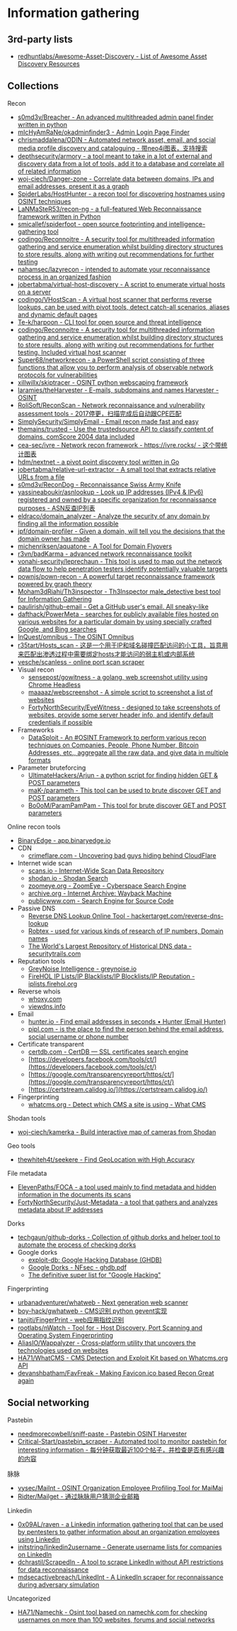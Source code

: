 # Information gathering

## 3rd-party lists

* [redhuntlabs/Awesome-Asset-Discovery - List of Awesome Asset Discovery Resources](https://github.com/redhuntlabs/Awesome-Asset-Discovery)

## Collections

Recon

* [s0md3v/Breacher - An advanced multithreaded admin panel finder written in python](https://github.com/s0md3v/Breacher)
* [mIcHyAmRaNe/okadminfinder3 - Admin Login Page Finder](https://github.com/mIcHyAmRaNe/okadminfinder3)
* [chrismaddalena/ODIN - Automated network asset, email, and social media profile discovery and cataloguing - 带neo4j图表，支持搜索](https://github.com/chrismaddalena/ODIN)
* [depthsecurity/armory - a tool meant to take in a lot of external and discovery data from a lot of tools, add it to a database and correlate all of related information](https://github.com/depthsecurity/armory)
* [woj-ciech/Danger-zone - Correlate data between domains, IPs and email addresses, present it as a graph](https://github.com/woj-ciech/Danger-zone)
* [SpiderLabs/HostHunter - a recon tool for discovering hostnames using OSINT techniques](https://github.com/SpiderLabs/HostHunter)
* [LaNMaSteR53/recon-ng - a full-featured Web Reconnaissance framework written in Python](https://bitbucket.org/LaNMaSteR53/recon-ng)
* [smicallef/spiderfoot - open source footprinting and intelligence-gathering tool](https://github.com/smicallef/spiderfoot)
* [codingo/Reconnoitre - A security tool for multithreaded information gathering and service enumeration whilst building directory structures to store results, along with writing out recommendations for further testing](https://github.com/codingo/Reconnoitre)
* [nahamsec/lazyrecon - intended to automate your reconnaissance process in an organized fashion](https://github.com/nahamsec/lazyrecon)
* [jobertabma/virtual-host-discovery - A script to enumerate virtual hosts on a server](https://github.com/jobertabma/virtual-host-discovery)
* [codingo/VHostScan - A virtual host scanner that performs reverse lookups, can be used with pivot tools, detect catch-all scenarios, aliases and dynamic default pages](https://github.com/codingo/VHostScan)
* [Te-k/harpoon - CLI tool for open source and threat intelligence](https://github.com/Te-k/harpoon)
* [codingo/Reconnoitre - A security tool for multithreaded information gathering and service enumeration whilst building directory structures to store results, along with writing out recommendations for further testing. Included virtual host scanner](https://github.com/codingo/Reconnoitre)
* [Super68/networkrecon - a PowerShell script consisting of three functions that allow you to perform analysis of observable network protocols for vulnerabilities](https://bitbucket.org/Super68/networkrecon/)
* [xillwillx/skiptracer - OSINT python webscaping framework](https://github.com/xillwillx/skiptracer)
* [laramies/theHarvester - E-mails, subdomains and names Harvester - OSINT](https://github.com/laramies/theHarvester)
* [RoliSoft/ReconScan - Network reconnaissance and vulnerability assessment tools - 2017停更，扫描完成后自动跟CPE匹配](https://github.com/RoliSoft/ReconScan)
* [SimplySecurity/SimplyEmail - Email recon made fast and easy](https://github.com/SimplySecurity/SimplyEmail)
* [themains/trusted - Use the trustedsource API to classify content of domains. comScore 2004 data included](https://github.com/themains/trusted)
* [cea-sec/ivre - Network recon framework - https://ivre.rocks/ - 这个带统计图表](https://github.com/cea-sec/ivre)
* [hdm/nextnet - a pivot point discovery tool written in Go](https://github.com/hdm/nextnet)
* [jobertabma/relative-url-extractor - A small tool that extracts relative URLs from a file](https://github.com/jobertabma/relative-url-extractor)
* [s0md3v/ReconDog - Reconnaissance Swiss Army Knife](https://github.com/s0md3v/ReconDog)
* [yassineaboukir/asnlookup - Look up IP addresses (IPv4 & IPv6) registered and owned by a specific organization for reconnaissance purposes - ASN反查IP列表](https://github.com/yassineaboukir/asnlookup)
* [eldraco/domain_analyzer - Analyze the security of any domain by finding all the information possible](https://github.com/eldraco/domain_analyzer)
* [jpf/domain-profiler - Given a domain, will tell you the decisions that the domain owner has made](https://github.com/jpf/domain-profiler)
* [michenriksen/aquatone - A Tool for Domain Flyovers](https://github.com/michenriksen/aquatone)
* [r3vn/badKarma - advanced network reconnaissance toolkit](https://github.com/r3vn/badKarma)
* [vonahi-security/leprechaun - This tool is used to map out the network data flow to help penetration testers identify potentially valuable targets](https://github.com/vonahi-security/leprechaun)
* [pownjs/pown-recon - A powerful target reconnaissance framework powered by graph theory](https://github.com/pownjs/pown-recon)
* [Moham3dRiahi/Th3inspector - Th3Inspector male_detective best tool for Information Gathering](https://github.com/Moham3dRiahi/Th3inspector)
* [paulirish/github-email - Get a GitHub user's email. All sneaky-like](https://github.com/paulirish/github-email)
* [dafthack/PowerMeta - searches for publicly available files hosted on various websites for a particular domain by using specially crafted Google, and Bing searches](https://github.com/dafthack/PowerMeta)
* [InQuest/omnibus - The OSINT Omnibus](https://github.com/InQuest/omnibus)
* [r35tart/Hosts_scan - 这是一个用于IP和域名碰撞匹配访问的小工具，旨意用来匹配出渗透过程中需要绑定hosts才能访问的弱主机或内部系统](https://github.com/r35tart/Hosts_scan)
* [vesche/scanless - online port scan scraper](https://github.com/vesche/scanless)
* Visual recon
   * [sensepost/gowitness - a golang, web screenshot utility using Chrome Headless](https://github.com/sensepost/gowitness)
   * [maaaaz/webscreenshot - A simple script to screenshot a list of websites](https://github.com/maaaaz/webscreenshot)
   * [FortyNorthSecurity/EyeWitness - designed to take screenshots of websites, provide some server header info, and identify default credentials if possible](https://github.com/FortyNorthSecurity/EyeWitness)
* Frameworks
   * [DataSploit - An #OSINT Framework to perform various recon techniques on Companies, People, Phone Number, Bitcoin Addresses, etc., aggregate all the raw data, and give data in multiple formats](https://github.com/DataSploit/datasploit)   
* Parameter bruteforcing
   * [UltimateHackers/Arjun - a python script for finding hidden GET & POST parameters](https://github.com/UltimateHackers/Arjun)
   * [maK-/parameth - This tool can be used to brute discover GET and POST parameters](https://github.com/maK-/parameth)
   * [Bo0oM/ParamPamPam - This tool for brute discover GET and POST parameters](https://github.com/Bo0oM/ParamPamPam)

Online recon tools

* [BinaryEdge - app.binaryedge.io](https://app.binaryedge.io/)
* CDN
  * [crimeflare.com - Uncovering bad guys hiding behind CloudFlare](http://www.crimeflare.com:82/cfs.html)
* Internet wide scan
  * [scans.io - Internet-Wide Scan Data Repository](https://scans.io/)
  * [shodan.io - Shodan Search](https://www.shodan.io/)
  * [zoomeye.org - ZoomEye - Cyberspace Search Engine](https://www.zoomeye.org/)
  * [archive.org - Internet Archive: Wayback Machine](https://archive.org/web/)
  * [publicwww.com - Search Engine for Source Code](https://publicwww.com/)
* Passive DNS
  * [Reverse DNS Lookup Online Tool - hackertarget.com/reverse-dns-lookup](https://hackertarget.com/reverse-dns-lookup/)
  * [Robtex - used for various kinds of research of IP numbers, Domain names](https://www.robtex.com/)
  * [The World's Largest Repository of Historical DNS data - securitytrails.com](https://securitytrails.com/)
* Reputation tools
  * [GreyNoise Intelligence - greynoise.io](https://greynoise.io/)
  * [FireHOL IP Lists/IP Blacklists/IP Blocklists/IP Reputation - iplists.firehol.org](https://iplists.firehol.org/)
* Reverse whois
  * [whoxy.com](https://www.whoxy.com/)
  * [viewdns.info](https://viewdns.info/)
* Email
  * [hunter.io - Find email addresses in seconds • Hunter (Email Hunter)](https://hunter.io/)
  * [pipl.com - is the place to find the person behind the email address, social username or phone number](https://pipl.com/)
* Certificate transparent
  * [certdb.com - CertDB — SSL certificates search engine](https://certdb.com/)
  * [https://developers.facebook.com/tools/ct/](https://developers.facebook.com/tools/ct/)
  * [https://google.com/transparencyreport/https/ct/](https://google.com/transparencyreport/https/ct/)
  * [https://certstream.calidog.io/](https://certstream.calidog.io/)
* Fingerprinting
  * [whatcms.org - Detect which CMS a site is using - What CMS](https://whatcms.org/)

Shodan tools

* [woj-ciech/kamerka - Build interactive map of cameras from Shodan](https://github.com/woj-ciech/kamerka)

Geo tools

* [thewhiteh4t/seekere - Find GeoLocation with High Accuracy](https://github.com/thewhiteh4t/seeker)

File metadata

* [ElevenPaths/FOCA - a tool used mainly to find metadata and hidden information in the documents its scans](https://github.com/ElevenPaths/FOCA)
* [FortyNorthSecurity/Just-Metadata - a tool that gathers and analyzes metadata about IP addresses](https://github.com/FortyNorthSecurity/Just-Metadata)

Dorks

* [techgaun/github-dorks - Collection of github dorks and helper tool to automate the process of checking dorks](https://github.com/techgaun/github-dorks)
* Google dorks
  * [exploit-db: Google Hacking Database (GHDB)](https://www.exploit-db.com/google-hacking-database/)
  * [Google Dorks - NFsec - ghdb.pdf](https://nfsec.pl/media/ghdb.pdf)
  * [The definitive super list for "Google Hacking"](https://gist.github.com/cmartinbaughman/5877945)

Fingerprinting

* [urbanadventurer/whatweb - Next generation web scanner](https://github.com/urbanadventurer/whatweb)
* [boy-hack/gwhatweb - CMS识别 python gevent实现](https://github.com/boy-hack/gwhatweb)
* [tanjiti/FingerPrint - web应用指纹识别](https://github.com/tanjiti/FingerPrint)
* [rootlabs/nWatch - Tool for - Host Discovery, Port Scanning and Operating System Fingerprinting](https://github.com/rootlabs/nWatch)
* [AliasIO/Wappalyzer - Cross-platform utility that uncovers the technologies used on websites](https://github.com/AliasIO/Wappalyzer)
* [HA71/WhatCMS - CMS Detection and Exploit Kit based on Whatcms.org API](https://github.com/HA71/WhatCMS)
* [devanshbatham/FavFreak - Making Favicon.ico based Recon Great again](https://github.com/devanshbatham/FavFreak)

## Social networking

Pastebin

* [needmorecowbell/sniff-paste - Pastebin OSINT Harvester](https://github.com/needmorecowbell/sniff-paste)
* [Critical-Start/pastebin_scraper - Automated tool to monitor pastebin for interesting information - 每分钟获取最近100个帖子，并检查是否有感兴趣的内容](https://github.com/Critical-Start/pastebin_scraper)

脉脉

* [vysec/MaiInt - OSINT Organization Employee Profiling Tool for MaiMai](https://github.com/vysec/MaiInt)
* [Ridter/Mailget - 通过脉脉用户猜测企业邮箱](https://github.com/Ridter/Mailget)

Linkedin

* [0x09AL/raven - a Linkedin information gathering tool that can be used by pentesters to gather information about an organization employees using Linkedin](https://github.com/0x09AL/raven)
* [initstring/linkedin2username - Generate username lists for companies on LinkedIn](https://github.com/initstring/linkedin2username)
* [dchrastil/ScrapedIn - A tool to scrape LinkedIn without API restrictions for data reconnaissance](https://github.com/dchrastil/ScrapedIn)
* [mdsecactivebreach/LinkedInt - A LinkedIn scraper for reconnaissance during adversary simulation](https://github.com/mdsecactivebreach/LinkedInt)

Uncategorized

* [HA71/Namechk - Osint tool based on namechk.com for checking usernames on more than 100 websites, forums and social networks](https://github.com/HA71/Namechk)

